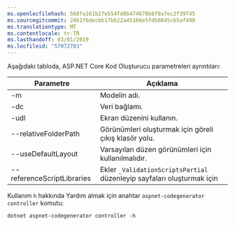 ```yaml
---
ms.openlocfilehash: 568fa161b27e554fd8b474670b8f9a7ec2f39f45
ms.sourcegitcommit: 24b1f6decbb17bb22a45166e5fdb0845c65af498
ms.translationtype: MT
ms.contentlocale: tr-TR
ms.lasthandoff: 03/01/2019
ms.locfileid: "57072783"
---
```

Aşağıdaki tabloda, ASP.NET Core Kod Oluşturucu parametreleri ayrıntıları:

| Parametre               | Açıklama|
| ----------------- | ------------ |
| -m  | Modelin adı. |
| -dc  | Veri bağlamı. |
| -udl | Ekran düzenini kullanın. |
| --relativeFolderPath | Görünümleri oluşturmak için göreli çıkış klasör yolu. |
| --useDefaultLayout | Varsayılan düzen görünümleri için kullanılmalıdır. |
| --referenceScriptLibraries | Ekler `_ValidationScriptsPartial` düzenleyip sayfaları oluşturmak için |

Kullanım `h` hakkında Yardım almak için anahtar `aspnet-codegenerator controller` komutu:

```console
dotnet aspnet-codegenerator controller -h
```